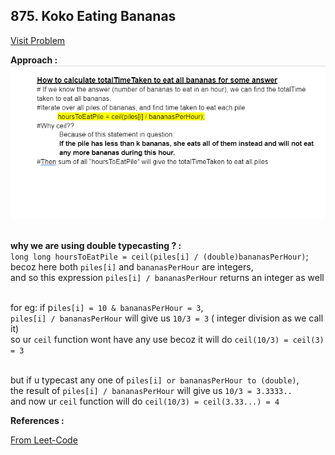 ## 875. Koko Eating Bananas

[Visit Problem](https://leetcode.com/problems/koko-eating-bananas/description/)

**Approach :**<br/>
![CHEESE!](./first.png) <br/> <br/>

**why we are using double typecasting ? :**<br/>
`long long hoursToEatPile = ceil(piles[i] / (double)bananasPerHour)`;
becoz here both `piles[i]` and `bananasPerHour` are integers, <br/>
and so this expression `piles[i] / bananasPerHour` returns an integer as well<br/> <br/>

for eg: if p`iles[i] = 10 & bananasPerHour = 3`, <br/>
`piles[i] / bananasPerHour` will give us `10/3 = 3` ( integer division as we call it)<br/>
so ur `ceil` function wont have any use becoz it will do `ceil(10/3) = ceil(3) = 3`<br/><br/>

but if u typecast any one of `piles[i] or bananasPerHour to (double)`,<br/>
the result of `piles[i] / bananasPerHour` will give us `10/3 = 3.3333..`<br/>
and now ur `ceil` function will do `ceil(10/3) = ceil(3.33...) = 4`<br/>

**References :**<br/>

[From Leet-Code](https://leetcode.com/problems/koko-eating-bananas/solutions/3270468/complete-intuition-to-use-binary-search-explained-easy-to-understand/)
